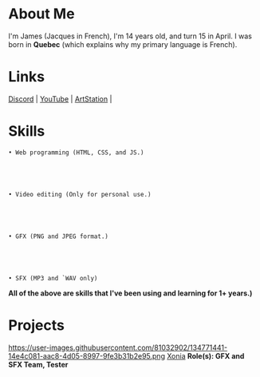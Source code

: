 # About Me
I'm James (Jacques in French), I'm 14 years old, and turn 15 in April. I was born in **Quebec** (which explains why my primary language is French).

# Links

[Discord](https://dsc.gg/wumpkingdom) |
[YouTube](https://youtube.com/channel/UCC1TW4kMMdmrfWXBX8nRnWg) |
[ArtStation](https://artstation.com/Wumpter15) |

# Skills

```
• Web programming (HTML, CSS, and JS.)





• Video editing (Only for personal use.)





• GFX (PNG and JPEG format.)





• SFX (MP3 and `WAV only)
```


**All of the above are skills that I've been using and learning for 1+ years.)**

# Projects

https://user-images.githubusercontent.com/81032902/134771441-14e4c081-aac8-4d05-8997-9fe3b31b2e95.png [Xonia](https://xoniaapp.com) **Role(s): GFX and SFX Team, Tester**
